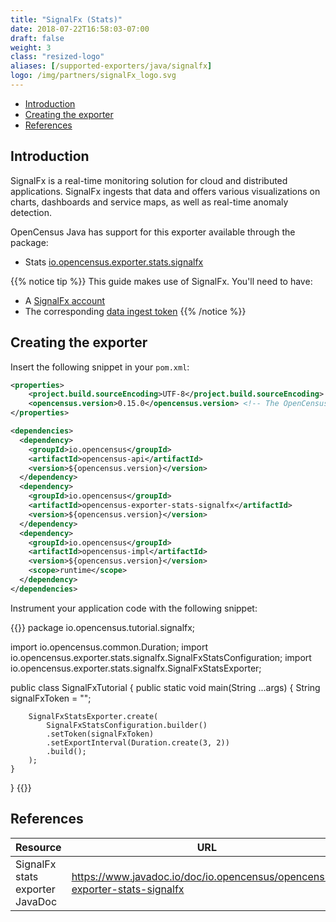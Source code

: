```yaml
---
title: "SignalFx (Stats)"
date: 2018-07-22T16:58:03-07:00
draft: false
weight: 3
class: "resized-logo"
aliases: [/supported-exporters/java/signalfx]
logo: /img/partners/signalFx_logo.svg
---
```


- [Introduction](#introduction)
- [Creating the exporter](#creating-the-exporter)
- [References](#references)

## Introduction
SignalFx is a real-time monitoring solution for cloud and distributed applications.
SignalFx ingests that data and offers various visualizations on charts, dashboards and service maps,
as well as real-time anomaly detection.

OpenCensus Java has support for this exporter available through the package:

* Stats [io.opencensus.exporter.stats.signalfx](https://www.javadoc.io/doc/io.opencensus/opencensus-exporter-stats-signalfx)

{{% notice tip %}}
This guide makes use of SignalFx.
You'll need to have:

* A [SignalFx account](https://signalfx.com/)
* The corresponding [data ingest token](https://docs.signalfx.com/en/latest/admin-guide/tokens.html)
{{% /notice %}}

## Creating the exporter


Insert the following snippet in your `pom.xml`:

```xml
<properties>
    <project.build.sourceEncoding>UTF-8</project.build.sourceEncoding>
    <opencensus.version>0.15.0</opencensus.version> <!-- The OpenCensus version to use -->
</properties>

<dependencies>
  <dependency>
    <groupId>io.opencensus</groupId>
    <artifactId>opencensus-api</artifactId>
    <version>${opencensus.version}</version>
  </dependency>
  <dependency>
    <groupId>io.opencensus</groupId>
    <artifactId>opencensus-exporter-stats-signalfx</artifactId>
    <version>${opencensus.version}</version>
  </dependency>
  <dependency>
    <groupId>io.opencensus</groupId>
    <artifactId>opencensus-impl</artifactId>
    <version>${opencensus.version}</version>
    <scope>runtime</scope>
  </dependency>
</dependencies>
```

Instrument your application code with the following snippet:

{{<highlight java>}}
package io.opencensus.tutorial.signalfx;

import io.opencensus.common.Duration;
import io.opencensus.exporter.stats.signalfx.SignalFxStatsConfiguration;
import io.opencensus.exporter.stats.signalfx.SignalFxStatsExporter;

public class SignalFxTutorial {
    public static void main(String ...args) {
        String signalFxToken = "<this is my token>";

        SignalFxStatsExporter.create(
            SignalFxStatsConfiguration.builder()
            .setToken(signalFxToken)
            .setExportInterval(Duration.create(3, 2))
            .build();
        );
    }
}
{{</highlight>}}

## References

Resource|URL
---|---
SignalFx stats exporter JavaDoc|https://www.javadoc.io/doc/io.opencensus/opencensus-exporter-stats-signalfx
